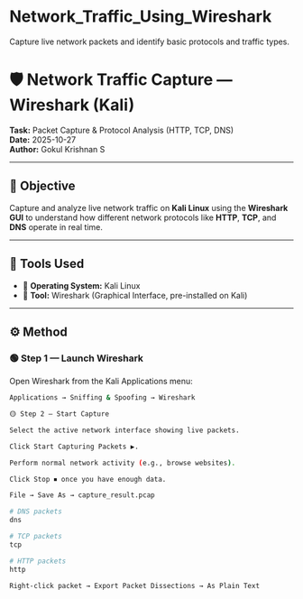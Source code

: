 # Network_Traffic_Using_Wireshark
Capture live network packets and identify basic protocols and traffic types.
# 🛡️ Network Traffic Capture — Wireshark (Kali)

**Task:** Packet Capture & Protocol Analysis (HTTP, TCP, DNS)  
**Date:** 2025-10-27  
**Author:** Gokul Krishnan S  

---

## 🎯 Objective
Capture and analyze live network traffic on **Kali Linux** using the **Wireshark GUI** to understand how different network protocols like **HTTP**, **TCP**, and **DNS** operate in real time.

---

## 🧰 Tools Used
- 🐧 **Operating System:** Kali Linux  
- 🧠 **Tool:** Wireshark (Graphical Interface, pre-installed on Kali)

---

## ⚙️ Method

### 🟢 Step 1 — Launch Wireshark
Open Wireshark from the Kali Applications menu:  
```bash
Applications → Sniffing & Spoofing → Wireshark

🟡 Step 2 — Start Capture

Select the active network interface showing live packets.

Click Start Capturing Packets ▶️.

Perform normal network activity (e.g., browse websites).

Click Stop ⏹ once you have enough data.

File → Save As → capture_result.pcap

# DNS packets
dns

# TCP packets
tcp

# HTTP packets
http

Right-click packet → Export Packet Dissections → As Plain Text

